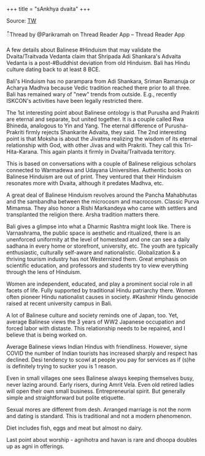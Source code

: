 +++
title = "sAnkhya dvaita"
+++

Source: [TW](https://threadreaderapp.com/thread/1675148697804460039.html)

ᬶThread by @Parikramah on Thread Reader App – Thread Reader App


A few details about Balinese #Hinduism that may validate the Dvaita/Traitvada Vedanta claim that Shripada Adi Shankara's Advaita Vedanta is a post-#Buddhist deviation from old Hinduism. Bali has Hindu culture dating back to at least 8 BCE.

Bali's Hinduism has no parampara from Adi Shankara, Sriman Ramanuja or Acharya Madhva because Vedic tradition reached there prior to all three. Bali has remained wary of "new" trends from outside. E.g., recently ISKCON's activities have been legally restricted there.

The 1st interesting point about Balinese ontology is that Purusha and Prakriti are eternal and separate, but united together. It is a couple called Rwa Bhineda, analogous to Yin and Yang. The eternal difference of Purusha-Prakriti firmly rejects Shankarite Advaita, they said. The 2nd interesting point is that Moksha is about the Jivatma realizing the wisdom of its eternal relationship with God, with other Jivas and with Prakriti. They call this Tri-Hita-Karana. This again plants it firmly in Dvaita/Traitvada territory.


This is based on conversations with a couple of Balinese religious scholars connected to Warmadewa and Udayana Universities. Authentic books on Balinese Hinduism are out of print. They ventured that their Hinduism resonates more with Dvaita, although it predates Madhva, etc.

A great deal of Balinese Hinduism revolves around the Pancha Mahabhutas and the sambandha between the microcosm and macrocosm. Classic Purva Mimamsa. They also honor a Rishi Markandeya who came with settlers and transplanted the religion there. Arsha tradition matters there. 

Bali gives a glimpse into what a Dharmic Rashtra might look like. There is Varnashrama, the public space is aesthetic and ritualized, there is an unenforced uniformity at the level of homestead and one can see a daily sadhana in every home or storefront, university, etc. The youth are typically enthusiastic, culturally self-aware and nationalistic. Globalization & a thriving tourism industry has not Westernized them. Great emphasis on scientific education, and professors and students try to view everything through the lens of Hinduism.

Women are independent, educated, and play a prominent social role in all facets of life. Fully supported by traditional Hindu patriarchy there. Women often pioneer Hindu nationalist causes in society. #Kashmir Hindu genocide raised at recent university campus in Bali.

A lot of Balinese culture and society reminds one of Japan, too. Yet, average Balinese views the 3 years of WW2 Japanese occupation and forced labor with distaste. This relationship needs to be repaired, and I believe that is being worked on.

Average Balinese views Indian Hindus with friendliness. However, siyne COVID the number of Indian tourists has increased sharply and respect has declined. Desi tendency to scowl at people you pay for services as if (s)he is definitely trying to sucker you is 1 reason.

Even in small villages one sees Balinese always keeping themselves busy, never lazing around. Early risers, during Amrit Vela. Even old retired ladies will open their own small business. Entrepreneurial spirit. But generally simple and straightforward but polite etiquette.

Sexual mores are different from desh. Arranged marriage is not the norm and dating is standard. This is traditional and not a modern phenomenon.

Diet includes fish, eggs and meat but almost no dairy.


Last point about worship - agnihotra and havan is rare and dhoopa doubles up as agni in offerings.


